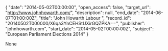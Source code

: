 {
  "date": "2014-05-02T00:00:00", 
  "open_access": false, 
  "target_url": "http://www.johnhowarth.com/", 
  "description": null, 
  "end_date": "2014-06-07T01:00:00Z", 
  "title": "John Howarth Labour ", 
  "record_id": "20140502T000000/X6qa3YnCEHStUXirGQZPKA==", 
  "publisher": "johnhowarth.com", 
  "start_date": "2014-05-02T00:00:00Z", 
  "subject": "European Parliament Elections 2014"
}

None